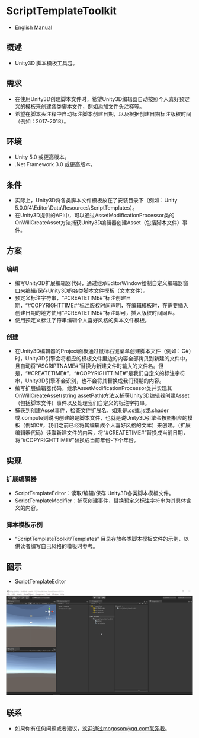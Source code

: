 ﻿# ScriptTemplateToolkit
- [English Manual](./README.md)

## 概述
- Unity3D 脚本模板工具包。

## 需求
- 在使用Unity3D创建脚本文件时，希望Unity3D编辑器自动按照个人喜好预定义的模板来创建各类脚本文件，例如添加文件头注释等。
- 希望在脚本头注释中自动标注脚本创建日期，以及根据创建日期标注版权时间（例如：2017-2018）。

## 环境
- Unity 5.0 或更高版本。
- .Net Framework 3.0 或更高版本。

## 条件
- 实际上，Unity3D将各类脚本文件模板放在了安装目录下（例如：Unity 5.0.0f4\Editor\Data\Resources\ScriptTemplates）。
- 在Unity3D提供的API中，可以通过AssetModificationProcessor类的OnWillCreateAsset方法捕获Unity3D编辑器创建Asset（包括脚本文件）事件。

## 方案
### 编辑
- 编写Unity3D扩展编辑器代码，通过继承EditorWindow绘制自定义编辑器窗口来编辑/保存Unity3D的各类脚本文件模板（文本文件）。
- 预定义标注字符串，“#CREATETIME#”标注创建日期，“#COPYRIGHTTIME#”标注版权时间声明，在编辑模板时，在需要插入创建日期的地方使用“#CREATETIME#”标注即可，插入版权时间同理。
- 使用预定义标注字符串编辑个人喜好风格的脚本文件模板。

### 创建
- 在Unity3D编辑器的Project面板通过鼠标右键菜单创建脚本文件（例如：C#）时，Unity3D引擎会将相应的模板文件里边的内容全部拷贝到新建的文件中，且自动将“#SCRIPTNAME#”替换为新建文件时输入的文件名。但是，“#CREATETIME#”，“#COPYRIGHTTIME#”是我们自定义的标注字符串，Unity3D引擎不会识别，也不会将其替换成我们预期的内容。
- 编写扩展编辑器代码，继承AssetModificationProcessor类并实现其OnWillCreateAsset(string assetPath)方法以捕获Unity3D编辑器创建Asset（包括脚本文件）事件以及处理我们自定义的标注字符串。
- 捕获到创建Asset事件，检查文件扩展名，如果是.cs或.js或.shader或.compute则说明创建的是脚本文件，也就是说Unity3D引擎会按照相应的模板（例如C#，我们之前已经将其编辑成个人喜好风格的文本）来创建。（扩展编辑器代码）读取新建文件的内容，将“#CREATETIME#”替换成当前日期，将“#COPYRIGHTTIME#”替换成当前年份-下个年份。

## 实现
### 扩展编辑器
- ScriptTemplateEditor：读取/编辑/保存 Unity3D各类脚本模板文件。
- ScriptTemplateModifier：捕获创建事件，替换预定义标注字符串为其具体含义的内容。

### 脚本模板示例
- “ScriptTemplateToolkit/Templates” 目录存放各类脚本模板文件的示例，以供读者编写自己风格的模板时参考。

## 图示
- ScriptTemplateEditor

![ScriptTemplateEditor](./Attachments/ScriptTemplateEditor.gif)

## 联系
- 如果你有任何问题或者建议，欢迎通过mogoson@qq.com联系我。